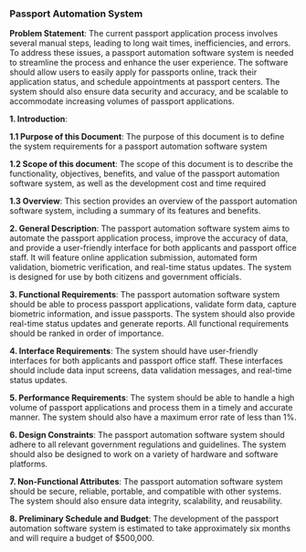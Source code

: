### Passport Automation System

**Problem Statement**: The current passport application process involves several manual steps, leading to long wait times, inefficiencies, and errors. To 
address these issues, a passport automation software system is needed to streamline the process and enhance the user experience. The software should allow users to 
easily apply for passports online, track their application status, and schedule appointments at passport centers. The system should also ensure data security and 
accuracy, and be scalable to accommodate increasing volumes of passport applications.

**1. Introduction**:

**1.1 Purpose of this Document**: The purpose of this document is to define the system requirements for a passport automation software system

**1.2 Scope of this document**: The scope of this document is to describe the functionality, objectives, benefits, and value of the passport automation software system, as well as the development cost and time required

**1.3 Overview**: This section provides an overview of the passport automation software system, including a summary of its features and benefits.

**2. General Description**: The passport automation software system aims to automate the passport application process, improve the accuracy of data, and provide a user-friendly interface for both applicants and passport office staff. It will feature online application submission, automated form validation, biometric verification, and real-time status updates. The system is designed for use by both citizens and government officials.

**3. Functional Requirements**: The passport automation software system should be able to process passport applications, validate form data, capture biometric information, and issue passports. The system should also provide real-time status updates and generate reports. All functional requirements should be ranked in order of importance.

**4. Interface Requirements**: The system should have user-friendly interfaces for both applicants and passport office staff. These interfaces should include data input screens, data validation messages, and real-time status updates.

**5. Performance Requirements**: The system should be able to handle a high volume of passport applications and process them in a timely and accurate manner. The system should also have a maximum error rate of less than 1%.

**6. Design Constraints**: The passport automation software system should adhere to all relevant government regulations and guidelines. The system should also be designed to work on a variety of hardware and software platforms.

**7. Non-Functional Attributes**: The passport automation software system should be secure, reliable, portable, and compatible with other systems. The system should also ensure data integrity, scalability, and reusability.

**8. Preliminary Schedule and Budget**: The development of the passport automation software system is estimated to take approximately six months and will require a budget of $500,000.




